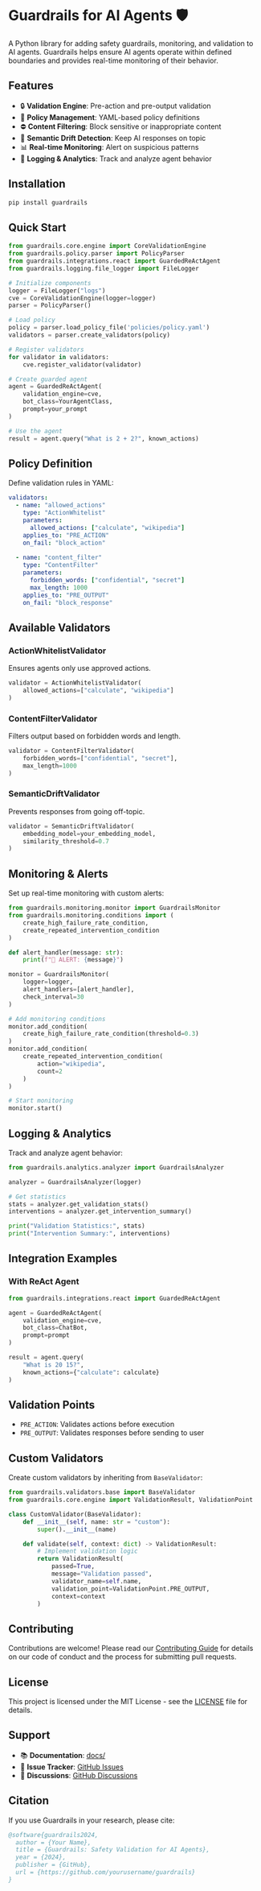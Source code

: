 # Guardrails for AI Agents 🛡️

A Python library for adding safety guardrails, monitoring, and validation to AI agents. Guardrails helps ensure AI agents operate within defined boundaries and provides real-time monitoring of their behavior.

## Features

- 🔒 **Validation Engine**: Pre-action and pre-output validation  
- 📜 **Policy Management**: YAML-based policy definitions  
- ⛔️ **Content Filtering**: Block sensitive or inappropriate content  
- 🎯 **Semantic Drift Detection**: Keep AI responses on topic  
- 📊 **Real-time Monitoring**: Alert on suspicious patterns  
- 📝 **Logging & Analytics**: Track and analyze agent behavior  

## Installation

```bash
pip install guardrails
```

## Quick Start

```python
from guardrails.core.engine import CoreValidationEngine
from guardrails.policy.parser import PolicyParser
from guardrails.integrations.react import GuardedReActAgent
from guardrails.logging.file_logger import FileLogger

# Initialize components
logger = FileLogger("logs")
cve = CoreValidationEngine(logger=logger)
parser = PolicyParser()

# Load policy
policy = parser.load_policy_file('policies/policy.yaml')
validators = parser.create_validators(policy)

# Register validators
for validator in validators:
    cve.register_validator(validator)

# Create guarded agent
agent = GuardedReActAgent(
    validation_engine=cve,
    bot_class=YourAgentClass,
    prompt=your_prompt
)

# Use the agent
result = agent.query("What is 2 + 2?", known_actions)
```

## Policy Definition

Define validation rules in YAML:

```yaml
validators:
  - name: "allowed_actions"
    type: "ActionWhitelist"
    parameters:
      allowed_actions: ["calculate", "wikipedia"]
    applies_to: "PRE_ACTION"
    on_fail: "block_action"
  
  - name: "content_filter"
    type: "ContentFilter"
    parameters:
      forbidden_words: ["confidential", "secret"]
      max_length: 1000
    applies_to: "PRE_OUTPUT"
    on_fail: "block_response"
```

## Available Validators

### ActionWhitelistValidator

Ensures agents only use approved actions.

```python
validator = ActionWhitelistValidator(
    allowed_actions=["calculate", "wikipedia"]
)
```

### ContentFilterValidator

Filters output based on forbidden words and length.

```python
validator = ContentFilterValidator(
    forbidden_words=["confidential", "secret"],
    max_length=1000
)
```

### SemanticDriftValidator

Prevents responses from going off-topic.

```python
validator = SemanticDriftValidator(
    embedding_model=your_embedding_model,
    similarity_threshold=0.7
)
```

## Monitoring & Alerts

Set up real-time monitoring with custom alerts:

```python
from guardrails.monitoring.monitor import GuardrailsMonitor
from guardrails.monitoring.conditions import (
    create_high_failure_rate_condition,
    create_repeated_intervention_condition
)

def alert_handler(message: str):
    print(f"🚨 ALERT: {message}")

monitor = GuardrailsMonitor(
    logger=logger,
    alert_handlers=[alert_handler],
    check_interval=30
)

# Add monitoring conditions
monitor.add_condition(
    create_high_failure_rate_condition(threshold=0.3)
)
monitor.add_condition(
    create_repeated_intervention_condition(
        action="wikipedia",
        count=2
    )
)

# Start monitoring
monitor.start()
```

## Logging & Analytics

Track and analyze agent behavior:

```python
from guardrails.analytics.analyzer import GuardrailsAnalyzer

analyzer = GuardrailsAnalyzer(logger)

# Get statistics
stats = analyzer.get_validation_stats()
interventions = analyzer.get_intervention_summary()

print("Validation Statistics:", stats)
print("Intervention Summary:", interventions)
```

## Integration Examples

### With ReAct Agent

```python
from guardrails.integrations.react import GuardedReActAgent

agent = GuardedReActAgent(
    validation_engine=cve,
    bot_class=ChatBot,
    prompt=prompt
)

result = agent.query(
    "What is 20 15?",
    known_actions={"calculate": calculate}
)
```

## Validation Points

- `PRE_ACTION`: Validates actions before execution
- `PRE_OUTPUT`: Validates responses before sending to user

## Custom Validators

Create custom validators by inheriting from `BaseValidator`:

```python
from guardrails.validators.base import BaseValidator
from guardrails.core.engine import ValidationResult, ValidationPoint

class CustomValidator(BaseValidator):
    def __init__(self, name: str = "custom"):
        super().__init__(name)

    def validate(self, context: dict) -> ValidationResult:
        # Implement validation logic
        return ValidationResult(
            passed=True,
            message="Validation passed",
            validator_name=self.name,
            validation_point=ValidationPoint.PRE_OUTPUT,
            context=context
        )
```

## Contributing

Contributions are welcome! Please read our [Contributing Guide](CONTRIBUTING.md) for details on our code of conduct and the process for submitting pull requests.

## License

This project is licensed under the MIT License - see the [LICENSE](LICENSE) file for details.

## Support

- 📚 **Documentation**: [docs/](docs/)
- 🐛 **Issue Tracker**: [GitHub Issues](https://github.com/yourusername/guardrails/issues)
- 💬 **Discussions**: [GitHub Discussions](https://github.com/yourusername/guardrails/discussions)

## Citation

If you use Guardrails in your research, please cite:

```bibtex
@software{guardrails2024,
  author = {Your Name},
  title = {Guardrails: Safety Validation for AI Agents},
  year = {2024},
  publisher = {GitHub},
  url = {https://github.com/yourusername/guardrails}
}
